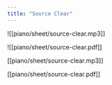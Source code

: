 ```yaml
---
title: "Source Clear"
---
```

![[piano/sheet/source-clear.mp3]]

![[piano/sheet/source-clear.pdf]]

[[piano/sheet/source-clear.mp3]]

[[piano/sheet/source-clear.pdf]]